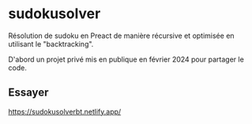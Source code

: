 # sudokusolver
Résolution de sudoku en Preact de manière récursive et optimisée en utilisant le "backtracking".

D'abord un projet privé mis en publique en février 2024 pour partager le code.


## Essayer
https://sudokusolverbt.netlify.app/

